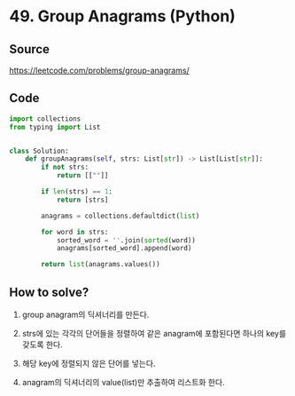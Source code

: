 # 49. Group Anagrams (Python)

## Source

https://leetcode.com/problems/group-anagrams/

## Code

```python
import collections
from typing import List


class Solution:
    def groupAnagrams(self, strs: List[str]) -> List[List[str]]:
        if not strs:
            return [[""]]

        if len(strs) == 1:
            return [strs]

        anagrams = collections.defaultdict(list)

        for word in strs:
            sorted_word = ''.join(sorted(word))
            anagrams[sorted_word].append(word)

        return list(anagrams.values())
```

## How to solve?

1. group anagram의 딕셔너리를 만든다.

2. strs에 있는 각각의 단어들을 정렬하여 같은 anagram에 포함된다면 하나의 key를 갖도록 한다.

3. 해당 key에 정렬되지 않은 단어를 넣는다.

4. anagram의 딕셔너리의 value(list)만 추출하여 리스트화 한다.
